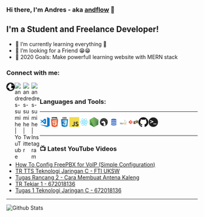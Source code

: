 ### Hi there, I'm Andres - aka [andflow][website] 👋

## I'm a Student and Freelance Developer!
- 🌱 I’m currently learning everything 🤣
- 👯 I’m looking for a Friend 😁😁
- 🥅 2020 Goals: Make powerfull learning website with MERN stack


### Connect with me:

[<img align="left" alt="codemaster.my.id" width="22px" src="https://raw.githubusercontent.com/iconic/open-iconic/master/svg/globe.svg" />][website]
[<img align="left" alt="andres-sumihe | YouTube" width="22px" src="https://cdn.jsdelivr.net/npm/simple-icons@v3/icons/youtube.svg" />][youtube]
[<img align="left" alt="andres-sumihe | Twitter" width="22px" src="https://cdn.jsdelivr.net/npm/simple-icons@v3/icons/twitter.svg" />][twitter]
[<img align="left" alt="andres-sumihe | Instagram" width="22px" src="https://cdn.jsdelivr.net/npm/simple-icons@v3/icons/instagram.svg" />][instagram]

<br />

### Languages and Tools:
---
<img align="left" alt="Visual Studio Code" width="26px" src="https://raw.githubusercontent.com/github/explore/80688e429a7d4ef2fca1e82350fe8e3517d3494d/topics/visual-studio-code/visual-studio-code.png" />
<img align="left" alt="HTML5" width="26px" src="https://raw.githubusercontent.com/github/explore/80688e429a7d4ef2fca1e82350fe8e3517d3494d/topics/html/html.png" />
<img align="left" alt="CSS3" width="26px" src="https://raw.githubusercontent.com/github/explore/80688e429a7d4ef2fca1e82350fe8e3517d3494d/topics/css/css.png" />
<img align="left" alt="JavaScript" width="26px" src="https://raw.githubusercontent.com/github/explore/80688e429a7d4ef2fca1e82350fe8e3517d3494d/topics/javascript/javascript.png" />
<img align="left" alt="React" width="26px" src="https://raw.githubusercontent.com/github/explore/80688e429a7d4ef2fca1e82350fe8e3517d3494d/topics/react/react.png" />
<img align="left" alt="Node.js" width="26px" src="https://raw.githubusercontent.com/github/explore/80688e429a7d4ef2fca1e82350fe8e3517d3494d/topics/nodejs/nodejs.png" />
<img align="left" alt="Deno" width="26px" src="https://raw.githubusercontent.com/github/explore/361e2821e2dea67711cde99c9c40ed357061cf27/topics/deno/deno.png" />
<img align="left" alt="SQL" width="26px" src="https://raw.githubusercontent.com/github/explore/80688e429a7d4ef2fca1e82350fe8e3517d3494d/topics/sql/sql.png" />
<img align="left" alt="MySQL" width="26px" src="https://raw.githubusercontent.com/github/explore/80688e429a7d4ef2fca1e82350fe8e3517d3494d/topics/mysql/mysql.png" />
<img align="left" alt="Git" width="26px" src="https://raw.githubusercontent.com/github/explore/80688e429a7d4ef2fca1e82350fe8e3517d3494d/topics/git/git.png" />
<img align="left" alt="GitHub" width="26px" src="https://raw.githubusercontent.com/github/explore/78df643247d429f6cc873026c0622819ad797942/topics/github/github.png" />
<img align="left" alt="HTML5" width="26px" src="https://raw.githubusercontent.com/github/explore/80688e429a7d4ef2fca1e82350fe8e3517d3494d/topics/terminal/terminal.png" />

<br />
<br />

---

### 📺 Latest YouTube Videos
<!-- YOUTUBE:START -->
- [How To Config FreePBX for VoIP (Simple Configuration)](https://www.youtube.com/watch?v=Oo2H0Na3CMw)
- [TR TTS Teknologi Jaringan C - FTI UKSW](https://www.youtube.com/watch?v=vYU9u5b73T0)
- [Tugas Rancang 2 - Cara Membuat Antena Kaleng](https://www.youtube.com/watch?v=dRr2INrcpFM)
- [TR Tekjar 1 - 672018136](https://www.youtube.com/watch?v=paF3anrojUM)
- [Tugas 1 Teknologi Jaringan C - 672018136](https://www.youtube.com/watch?v=d-s09ULClxo)
<!-- YOUTUBE:END -->


---

<img align="left" alt="Github Stats" src="https://github-readme-stats.vercel.app/api?username=andres-sumihe&show_icons=true&hide_border=true" />

[website]: https://codemaster.my.id
[twitter]: https://twitter.com/aku_andres
[youtube]: https://youtube.com/AndresSumihe
[instagram]: https://instagram.com/andres_sumihe
